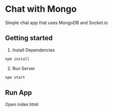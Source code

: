# Chat with Mongo

Simple chat app that uses MongoDB and Socket.io

## Getting started

1. Install Dependencies

```bash
npm install
```

2. Run Server

```bash
npm start
```

## Run App

Open index.html
